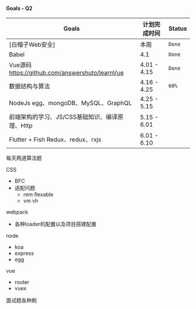 #### Goals - Q2

| Goals                                             | 计划完成时间 | Status |
| ------------------------------------------------- | ------------ | ------ |
| [白帽子Web安全]                                   | 本周         | `Done` |
| Babel                                             | 4.1          | `Done` |
| Vue源码 <https://github.com/answershuto/learnVue> | 4.01 - 4.15  | `Done` |
| 数据结构与算法                                    | 4.16 - 4.25  | `60%`  |
| NodeJs egg、mongoDB、MySQL、GraphQL               | 4.25 - 5.15  |        |
| 前端架构的学习、JS/CSS基础知识、编译原理、Http    | 5.15 - 6.01  |        |
| Flutter + Fish Redux、redux、rxjs                 | 6.01 - 6.10  |        |

每天两道算法题

CSS

- BFC 
- 适配问题
  - rem flexable
  - vm vh

webpack

- 各种loader的配置以及项目搭建配置

node

- koa
- express
- egg

vue

-  router
- vuex

面试题各种刷

